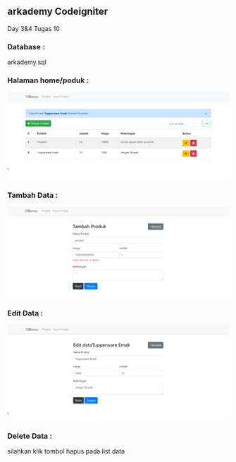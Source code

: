 ## arkademy Codeigniter
Day 3&amp;4 Tugas 10

### Database : 
arkademy.sql

### Halaman home/poduk :
![alt text](https://github.com/NHidayat/arkademy/blob/master/assets/home.png)

### Tambah Data :
![alt text](https://github.com/NHidayat/arkademy/blob/master/assets/tambah.png)

### Edit Data :
![alt text](https://github.com/NHidayat/arkademy/blob/master/assets/edit.png)

### Delete Data : 
silahkan klik tombol hapus pada list data
